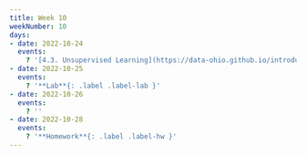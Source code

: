 ```yaml
---
title: Week 10
weekNumber: 10
days:
- date: 2022-10-24
  events:
    ? '[4.3. Unsupervised Learning](https://data-ohio.github.io/introductory-data-science/4/3/4_3_unsupervised.html)'
- date: 2022-10-25
  events:
    ? '**Lab**{: .label .label-lab }'
- date: 2022-10-26
  events:
    ? ''
- date: 2022-10-28
  events:
    ? '**Homework**{: .label .label-hw }'
---
```

